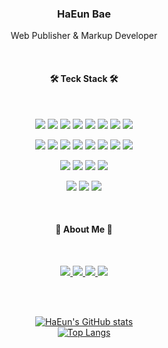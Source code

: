<!-- ![header](https://capsule-render.vercel.app/api?type=waving&color=fff&height=200&section=header&text=HaEun%20Bae&fontSize=38&animation=fadeIn&fontAlignY=29&desc=Web%20Publisher%20and%20Markup%20Developer&descAlignY=48) -->
<h3 align="center">HaEun Bae</h3>
<p align="center">Web Publisher & Markup Developer</p>



<br>
<h4 align="center">🛠 Teck Stack 🛠</h4>   
<br>
<p align='center'>
  <img src="https://img.shields.io/badge/html5-E34F26?style=flat&logo=html5&logoColor=white"/>
  <img src="https://img.shields.io/badge/css3-1572B6?style=flat&logo=css3&logoColor=white"/>
  <img src="https://img.shields.io/badge/javascript-F7DF1E?style=flat&logo=javascript&logoColor=white"/>
  <img src="https://img.shields.io/badge/jquery-0769AD?style=flat&logo=jquery&logoColor=white"/>
  <img src="https://img.shields.io/badge/sass-CC6699?style=flat&logo=sass&logoColor=white"/>
  <img src="https://img.shields.io/badge/bootstrap-7952B3?style=flat&logo=bootstrap&logoColor=white"/>
  <img src="https://img.shields.io/badge/vue.js-4FC08D?style=flat&logo=vue.js&logoColor=white"/>
  <img src="https://img.shields.io/badge/python-3776AB?style=flat&logo=python&logoColor=white"/>
</p>
<p align='center'>
  <img src="https://img.shields.io/badge/mongodb-47A248?style=flat&logo=mongodb&logoColor=white"/>
  <img src="https://img.shields.io/badge/flask-000?style=flat&logo=flask&logoColor=white"/>
  <img src="https://img.shields.io/badge/webpack-8DD6F9?style=flat&logo=webpack&logoColor=white"/>
  <img src="https://img.shields.io/badge/npm-CB3837?style=flat&logo=npm&logoColor=white"/>
  <img src="https://img.shields.io/badge/markdown-000?style=flat&logo=markdown&logoColor=white"/>
  <img src="https://img.shields.io/badge/git-F05032?style=flat&logo=git&logoColor=white"/>
  <img src="https://img.shields.io/badge/github-181717?style=flat&logo=github&logoColor=white"/>
  <img src="https://img.shields.io/badge/githubactions-2088FF?style=flat&logo=githubactions&logoColor=white"/>
</p>

<p align='center'>
  <img src="https://img.shields.io/badge/figma-F24E1E?style=flat&logo=figma&logoColor=white"/>
  <img src="https://img.shields.io/badge/adobexd-FF61F6?style=flat&logo=adobexd&logoColor=white"/>
  <img src="https://img.shields.io/badge/adobeillustrator-FF9A00?style=flat&logo=adobeillustrator&logoColor=white"/>
  <img src="https://img.shields.io/badge/adobephotoshop-31A8FF?style=flat&logo=adobephotoshop&logoColor=white"/>
</p>
<p align='center'>
  <img src="https://img.shields.io/badge/notion-000000?style=flat&logo=notion&logoColor=white"/>
  <img src="https://img.shields.io/badge/slack-4A154B?style=flat&logo=slack&logoColor=white"/>
  <img src="https://img.shields.io/badge/discord-5865F2?style=flat&logo=discord&logoColor=white"/>
</p>   

<br>

<h4 align="center"> 🎳 About Me 🎳 </h4>
<br>
<p align="center">
  <a href="">
    <img src="https://img.shields.io/badge/gitbook-3884FF?style=flat&logo=gitbook&logoColor=white"/>
  </a>
  <a href="#">
    <img src="https://img.shields.io/badge/portfolio-30B980?style=flat&logoColor=white"/>
  </a>
  <a href="#">
    <img src="https://img.shields.io/badge/blog-5865F2?style=flat&logoColor=white"/>
  </a>
  <a href="mailto:dncl46@gmail.com">
    <img src="https://img.shields.io/badge/gmail-EA4335?style=flat&logo=gmail&logoColor=white"/>
  </a>
</p>

<br>
<br>

<div align="center">

  [![HaEun's GitHub stats](https://github-readme-stats.vercel.app/api?username=minsam12&hide_rank=true)]()    
  [![Top Langs](https://github-readme-stats.vercel.app/api/top-langs/?username=minsam12&layout=compact)]()   

</div>
